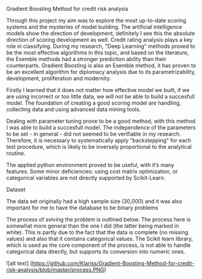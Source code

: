Gradient Boosting Method for credit risk analysis


Through this project my aim was to explore the most up-to-date scoring systems and the  mysteries of model building. The artificial intelligence models show the direction of development, definitely I see this the absolute direction of scoring development as well. Credit rating analysis plays a key role in classifying. During my research, "Deep Learning" methods proved to be the most effective algorithms in this topic, and based on the literature, the Esemble methods had a stronger prediction ability than their counterparts. Gradient Boosting is also an Esemble method, it has proven to be an excellent algorithm for diplomacy analysis due to its parametrizability, development, proliferation and modernity.

Firstly I learned that it does not matter how effective model we built, if we are using incorrect or too little data, we will not be able to build a succesfull model. The foundation of creating a good scoring model are handling, collecting data and using advanced data mining tools. 

Dealing with parameter tuning prone to be a good method, with this method I was able to build a succesfull model. The independence of the parameters to be set - in general - did not seemed to be verifiable in my research. Therefore, it is necessary to systematically apply "backstepping" for each test procedure, which is likely to be inversely proportional to the analytical routine.

The applied python environment proved to be useful, with it’s many features. Some minor deficiencies: using cost matrix optimization, or categorical variables are not directly supported by Scikit-Learn.
 

Dataset
 
The data set originally had a high sample size (30,000) and it was also important for me to have the database to be binary problems
 
The process of solving the problem is outlined below. The process here is somewhat more general than the one I did (the latter being marked in white). This is partly due to the fact that the data is complete (no missing values) and also that it contains categorical values. The Scikit learn library, which is used as the core component of the process, is not able to handle categorical data directly, but supports its conversion into numeric ones.


![alt text] (https://github.com/Klariss/Gradient-Boosting-Method-for-credit-risk-analysis/blob/master/process.PNG)
